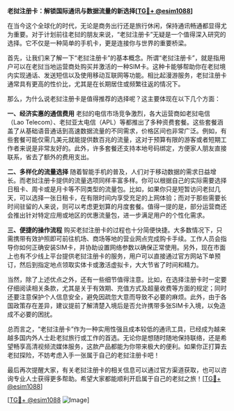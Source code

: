 **老挝注册卡：解锁国际通讯与数据流量的新选择[[TG💪+ @esim1088](https://t.me/s/esim1088)]**

在当今这个全球化的时代，无论是商务出行还是旅行休闲，保持通讯畅通都显得尤为重要。对于计划前往老挝的朋友来说，“老挝注册卡”无疑是一个值得深入研究的选择。它不仅是一种简单的手机卡，更是连接你与世界的重要桥梁。

首先，让我们来了解一下“老挝注册卡”的基本概念。所谓“老挝注册卡”，就是指用户可以在老挝当地运营商处购买并激活的一种SIM卡。这种卡能够帮助你在老挝境内实现通话、发送短信以及使用移动互联网等功能。相比起漫游服务，老挝注册卡通常具有更高的性价比，尤其是在长期居住或频繁往返的情况下。

那么，为什么说老挝注册卡是值得推荐的选择呢？这主要体现在以下几个方面：

**一、经济实惠的通信费用**
老挝的电信市场竞争激烈，各大运营商如老挝电信（Lao Telecom）、老挝亚太电信（APL）等都推出了多种资费套餐。这些套餐涵盖了从基础语音通话到高速数据流量的不同需求，价格区间也非常广泛。例如，有些套餐可能仅需几美元就能提供数百兆的流量，这对于预算有限的游客或者短期工作者来说是非常友好的。此外，许多套餐还支持本地号码绑定，方便家人朋友直接联系，省去了额外的费用支出。

**二、多样化的流量选择**
随着智能手机的普及，人们对于移动数据的需求日益增长。而老挝注册卡提供的流量选项同样丰富多样。你可以根据自己的实际需要选择日租卡、周卡或是月卡等不同类型的流量包。比如，如果你只是短暂访问老挝几天，可以选择一张日租卡，在有限时间内享受充足的上网体验；而对于那些需要长时间驻留的人来说，则可以考虑更划算的月度套餐。值得一提的是，部分运营商还会推出针对特定应用或地区的优惠流量包，进一步满足用户的个性化需求。

**三、便捷的操作流程**
购买老挝注册卡的过程也十分简便快捷。大多数情况下，只需携带有效护照即可前往机场、商场等地的营业网点完成购卡手续。工作人员会指导你如何正确安装SIM卡，并协助设置网络参数以确保正常使用。另外，现在市面上也有不少线上平台提供老挝注册卡的服务，用户可以直接通过官方网站下单预订，然后到指定地点领取实体卡或激活虚拟卡，大大节省了时间和精力。

当然，除了上述优点之外，还有一些细节值得注意。比如，在选择注册卡时一定要仔细阅读相关条款，尤其是关于有效期、充值方式及超量收费等方面的规定；同时还要注意保护个人信息安全，避免因疏忽大意而导致不必要的麻烦。此外，由于各国政策存在差异，建议提前了解清楚入境后是否允许携带多张SIM卡入境，以免造成不必要的困扰。

总而言之，“老挝注册卡”作为一种实用性强且成本较低的通讯工具，已经成为越来越多国内外人士赴老挝旅行或工作的首选。无论你是想随时随地保持联络，还是希望畅享高清视频流媒体服务，这款产品都能为你带来极大的便利。如果你正打算去老挝探险，不妨考虑入手一张属于自己的老挝注册卡吧！

最后再次提醒大家，有关老挝注册卡的相关信息可以通过官方渠道获取，也可以咨询专业人士获得更多帮助。希望大家都能顺利开启属于自己的老挝之旅！[[TG💪+ @esim1088](https://t.me/s/esim1088)]

[[TG💪+ @esim1088](https://t.me/s/esim1088) ![Image](https://i.postimg.cc/4NQfJmqS/Snipaste-2025-05-13-00-14-12.png)]